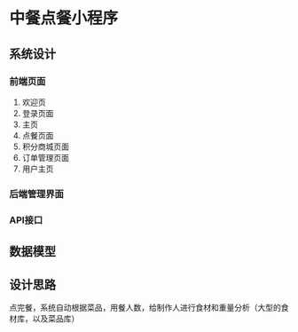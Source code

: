 # 中餐点餐小程序

## 系统设计

### 前端页面

1. 欢迎页
2. 登录页面
3. 主页
4. 点餐页面
5. 积分商城页面
6. 订单管理页面
7. 用户主页

### 后端管理界面



### API接口



## 数据模型





## 设计思路

点完餐，系统自动根据菜品，用餐人数，给制作人进行食材和重量分析（大型的食材库，以及菜品库）



